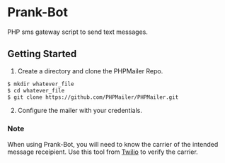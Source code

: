 # Prank-Bot
PHP sms gateway script to send text messages. 

## Getting Started

1. Create a directory and clone the PHPMailer Repo.
```sh
$ mkdir whatever_file
$ cd whatever_file
$ git clone https://github.com/PHPMailer/PHPMailer.git
```
2. Configure the mailer with your credentials.

### Note

When using Prank-Bot, you will need to know the carrier of the intended message receipient. 
Use this tool from [Twilio](https://www.twilio.com/lookup) to verify the carrier.
